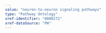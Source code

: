 ```yaml
---
value: "neuron-to-neuron signaling pathways"
type: "Pathway Ontology"
xref-identifier: "0000272"
xref-dataSource: "PW"
---
```

